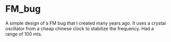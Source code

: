 # FM_bug
A simple design of a FM bug that I created many years ago. It uses a crystal oscillator from a cheap chinese clock to stabilize the frequency. Had a range of 100 mts.
